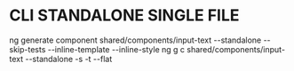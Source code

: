# CLI STANDALONE SINGLE FILE

ng generate component shared/components/input-text --standalone --skip-tests --inline-template --inline-style
ng g c shared/components/input-text --standalone -s -t --flat
